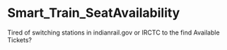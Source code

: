 # Smart_Train_SeatAvailability
Tired of switching stations in indianrail.gov or IRCTC to the find Available Tickets?
